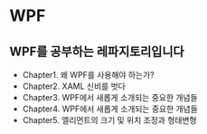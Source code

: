 # WPF
## WPF를 공부하는 레파지토리입니다
- Chapter1. 왜 WPF를 사용해야 하는가?
- Chapter2. XAML 신비를 벗다
- Chapter3. WPF에서 새롭게 소개되는 중요한 개념들
- Chapter4. WPF에서 새롭게 소개되는 중요한 개념들
- Chapter5. 엘리먼트의 크기 및 위치 조정과 형태변형 

